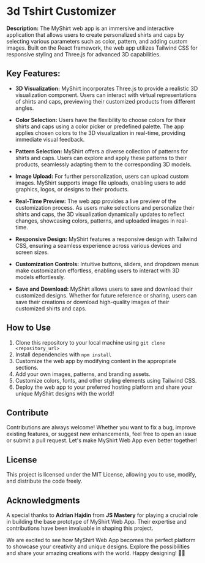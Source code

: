 # 3d Tshirt Customizer

**Description:** The MyShirt web app is an immersive and interactive application that allows users to create personalized shirts and caps by selecting various parameters such as color, pattern, and adding custom images. Built on the React framework, the web app utilizes Tailwind CSS for responsive styling and Three.js for advanced 3D capabilities.

## Key Features:

- **3D Visualization:** MyShirt incorporates Three.js to provide a realistic 3D visualization component. Users can interact with virtual representations of shirts and caps, previewing their customized products from different angles.

- **Color Selection:** Users have the flexibility to choose colors for their shirts and caps using a color picker or predefined palette. The app applies chosen colors to the 3D visualization in real-time, providing immediate visual feedback.

- **Pattern Selection:** MyShirt offers a diverse collection of patterns for shirts and caps. Users can explore and apply these patterns to their products, seamlessly adapting them to the corresponding 3D models.

- **Image Upload:** For further personalization, users can upload custom images. MyShirt supports image file uploads, enabling users to add graphics, logos, or designs to their products.

- **Real-Time Preview:** The web app provides a live preview of the customization process. As users make selections and personalize their shirts and caps, the 3D visualization dynamically updates to reflect changes, showcasing colors, patterns, and uploaded images in real-time.

- **Responsive Design:** MyShirt features a responsive design with Tailwind CSS, ensuring a seamless experience across various devices and screen sizes.

- **Customization Controls:** Intuitive buttons, sliders, and dropdown menus make customization effortless, enabling users to interact with 3D models effortlessly.

- **Save and Download:** MyShirt allows users to save and download their customized designs. Whether for future reference or sharing, users can save their creations or download high-quality images of their customized shirts and caps.

## How to Use

1. Clone this repository to your local machine using `git clone <repository_url>`
2. Install dependencies with `npm install`
3. Customize the web app by modifying content in the appropriate sections.
4. Add your own images, patterns, and branding assets.
5. Customize colors, fonts, and other styling elements using Tailwind CSS.
6. Deploy the web app to your preferred hosting platform and share your unique MyShirt designs with the world!

## Contribute

Contributions are always welcome! Whether you want to fix a bug, improve existing features, or suggest new enhancements, feel free to open an issue or submit a pull request. Let's make MyShirt Web App even better together!

## License

This project is licensed under the MIT License, allowing you to use, modify, and distribute the code freely.

## Acknowledgments

A special thanks to **Adrian Hajdin** from **JS Mastery** for playing a crucial role in building the base prototype of MyShirt Web App. Their expertise and contributions have been invaluable in shaping this project.

We are excited to see how MyShirt Web App becomes the perfect platform to showcase your creativity and unique designs. Explore the possibilities and share your amazing creations with the world. Happy designing! 🎉🎉
